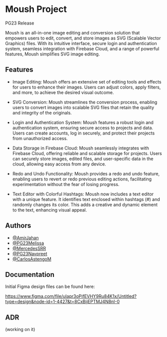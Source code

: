 
# Moush Project

PG23 Release

Moush is an all-in-one image editing and conversion solution that empowers users to edit, convert, and store images as SVG (Scalable Vector Graphics) files. With its intuitive interface, secure login and authentication system, seamless integration with Firebase Cloud, and a range of powerful features, Moush simplifies SVG image editing.


## Features

- Image Editing: Moush offers an extensive set of editing tools and effects for users to enhance their images. Users can adjust colors, apply filters, and more, to achieve the desired visual outcome.

- SVG Conversion: Moush streamlines the conversion process, enabling users to convert images into scalable SVG files that retain the quality and integrity of the originals.

- Login and Authentication System: Moush features a robust login and authentication system, ensuring secure access to projects and data. Users can create accounts, log in securely, and protect their projects from unauthorized access.

- Data Storage in Firebase Cloud: Moush seamlessly integrates with Firebase Cloud, offering reliable and scalable storage for projects. Users can securely store images, edited files, and user-specific data in the cloud, allowing easy access from any device.

- Redo and Undo Functionality: Moush provides a redo and undo feature, enabling users to revert or redo previous editing actions, facilitating experimentation without the fear of losing progress.

- Text Editor with Colorful Hashtags: Moush now includes a text editor with a unique feature. It identifies text enclosed within hashtags (#) and randomly changes its color. This adds a creative and dynamic element to the text, enhancing visual appeal.

## Authors

- [@AmirJahan](https://github.com/AmirJahan)
- [@PG23Melissa](https://www.github.com/PG23Melissa)
- [@MercedesSRR](https://github.com/MercedesSRR)
- [@PG23Navpreet](https://www.github.com/pg23navpreet)
- [@CarlosAstengoM](https://www.github.com/CarlosAstengoM)
## Documentation


Initial Figma design files can be found here:

https://www.figma.com/file/uIapr3oPifEVHY9Ru84K1x/Untitled?type=design&node-id=1-4427&t=8CxBijEPTMJ4N8nI-0

## ADR

(working on it)
